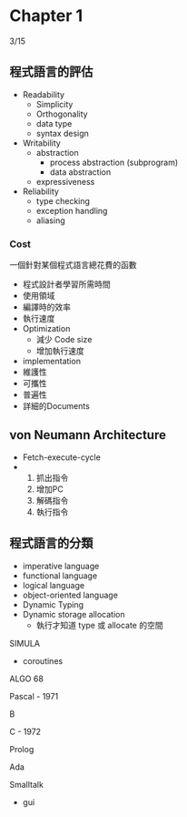 # Chapter 1

3/15

## 程式語言的評估

* Readability
  * Simplicity
  * Orthogonality
  * data type
  * syntax design
* Writability
  * abstraction
    * process abstraction \(subprogram\)
    * data abstraction
  * expressiveness
* Reliability
  * type checking
  * exception handling
  * aliasing

### Cost

一個針對某個程式語言總花費的函數

* 程式設計者學習所需時間
* 使用領域
* 編譯時的效率
* 執行速度
* Optimization
  * 減少 Code size
  * 增加執行速度
* implementation
* 維護性
* 可攜性
* 普遍性
* 詳細的Documents

## von Neumann Architecture

* Fetch-execute-cycle
* 1. 抓出指令
  2. 增加PC
  3. 解碼指令
  4. 執行指令

## 程式語言的分類

* imperative language
* functional language
* logical language
* object-oriented language
* Dynamic Typing
* Dynamic storage allocation
  * 執行才知道 type 或 allocate 的空間

SIMULA

* coroutines

ALGO 68

Pascal - 1971

B

C - 1972

Prolog

Ada

Smalltalk

* gui

